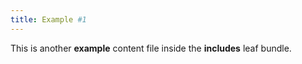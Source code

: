 ```yaml
---
title: Example #1
---
```


This is another **example** content file inside the **includes** leaf bundle.